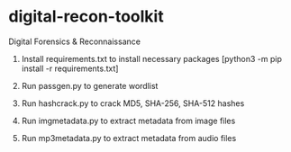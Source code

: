 # digital-recon-toolkit

Digital Forensics & Reconnaissance

1. Install requirements.txt to install necessary packages [python3 -m pip install -r requirements.txt] 

2. Run passgen.py to generate wordlist

3. Run hashcrack.py to crack MD5, SHA-256, SHA-512 hashes

4. Run imgmetadata.py to extract metadata from image files

5. Run mp3metadata.py to extract metadata from audio files
